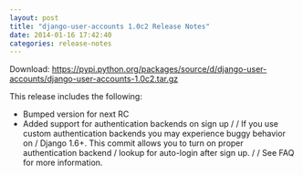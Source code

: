 ```yaml
---
layout: post
title: "django-user-accounts 1.0c2 Release Notes"
date: 2014-01-16 17:42:40
categories: release-notes
---
```


Download: <https://pypi.python.org/packages/source/d/django-user-accounts/django-user-accounts-1.0c2.tar.gz>

This release includes the following:

* Bumped version for next RC
* Added support for authentication backends on sign up /  / If you use custom authentication backends you may experience buggy behavior on / Django 1.6+. This commit allows you to turn on proper authentication backend / lookup for auto-login after sign up. /  / See FAQ for more information.
